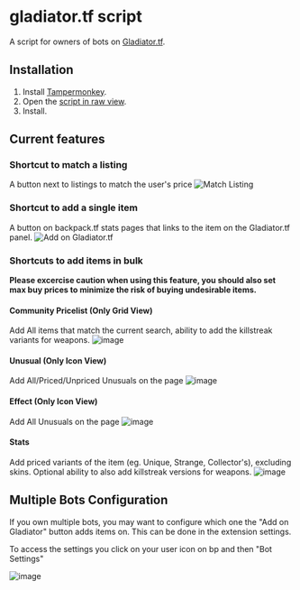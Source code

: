 # gladiator.tf script

A script for owners of bots on [Gladiator.tf](https://gladiator.tf).

## Installation

1. Install [Tampermonkey](https://www.tampermonkey.net/).
2. Open the [script in raw view](https://github.com/mninc/gladiator.tf-bot-owner-script/raw/master/gladiator.user.js).
3. Install.

## Current features

### Shortcut to match a listing
A button next to listings to match the user's price 
![Match Listing](https://cdn.discordapp.com/attachments/794191871085772810/924384844161613834/unknown.png)

### Shortcut to add a single item
A button on backpack.tf stats pages that links to the item on the Gladiator.tf panel.
![Add on Gladiator.tf](https://cdn.discordapp.com/attachments/794191871085772810/924383994609557554/unknown.png)

### Shortcuts to add items in bulk
**Please excercise caution when using this feature, you should also set max buy prices to minimize the risk of buying undesirable items.**

#### Community Pricelist (Only Grid View)
Add All items that match the current search, ability to add the killstreak variants for weapons.
![image](https://user-images.githubusercontent.com/18314046/160996184-888ef3bc-145e-4254-a570-030e96094f43.png)
#### Unusual (Only Icon View)
Add All/Priced/Unpriced Unusuals on the page
![image](https://user-images.githubusercontent.com/18314046/160996511-3d0b7afd-6c68-4fb8-a394-48cc163b1fb9.png)
#### Effect (Only Icon View)
Add All Unusuals on the page
![image](https://user-images.githubusercontent.com/18314046/160996804-bc2019af-cdca-41c2-8cdf-52847ed05a83.png)
#### Stats
Add priced variants of the item (eg. Unique, Strange, Collector's), excluding skins.
Optional ability to also add killstreak versions for weapons.
![image](https://user-images.githubusercontent.com/18314046/160997134-22d0caf4-080e-4626-a01e-a74a24528c61.png)


## Multiple Bots Configuration
If you own multiple bots, you may want to configure which one the "Add on Gladiator" button adds items on.
This can be done in the extension settings.

To access the settings you click on your user icon on bp and then "Bot Settings"

![image](https://user-images.githubusercontent.com/18314046/157110039-0b89b1c7-c8a1-4809-a066-d10179b054a6.png)

